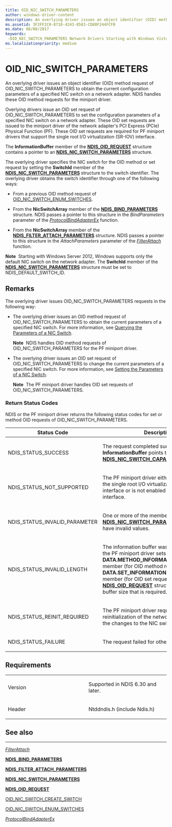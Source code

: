 ```yaml
---
title: OID_NIC_SWITCH_PARAMETERS
author: windows-driver-content
description: An overlying driver issues an object identifier (OID) method request of OID_NIC_SWITCH_PARAMETERS to obtain the current configuration parameters of a specified NIC switch on a network adapter.
ms.assetid: 3F2FF2C0-8710-4243-8583-CD80F244FCFB
ms.date: 08/08/2017
keywords: 
 -OID_NIC_SWITCH_PARAMETERS Network Drivers Starting with Windows Vista
ms.localizationpriority: medium
---
```


# OID\_NIC\_SWITCH\_PARAMETERS


An overlying driver issues an object identifier (OID) method request of OID\_NIC\_SWITCH\_PARAMETERS to obtain the current configuration parameters of a specified NIC switch on a network adapter. NDIS handles these OID method requests for the miniport driver.

Overlying drivers issue an OID set request of OID\_NIC\_SWITCH\_PARAMETERS to set the configuration parameters of a specified NIC switch on a network adapter. These OID set requests are issued to the miniport driver of the network adapter's PCI Express (PCIe) Physical Function (PF). These OID set requests are required for PF miniport drivers that support the single root I/O virtualization (SR-IOV) interface.

The **InformationBuffer** member of the [**NDIS\_OID\_REQUEST**](https://msdn.microsoft.com/library/windows/hardware/ff566710) structure contains a pointer to an [**NDIS\_NIC\_SWITCH\_PARAMETERS**](https://msdn.microsoft.com/library/windows/hardware/hh451587) structure.

The overlying driver specifies the NIC switch for the OID method or set request by setting the **SwitchId** member of the [**NDIS\_NIC\_SWITCH\_PARAMETERS**](https://msdn.microsoft.com/library/windows/hardware/hh451587) structure to the switch identifier. The overlying driver obtains the switch identifier through one of the following ways:

-   From a previous OID method request of [OID\_NIC\_SWITCH\_ENUM\_SWITCHES](oid-nic-switch-enum-switches.md).

-   From the **NicSwitchArray** member of the [**NDIS\_BIND\_PARAMETERS**](https://msdn.microsoft.com/library/windows/hardware/ff564832) structure. NDIS passes a pointer to this structure in the *BindParameters* parameter of the [*ProtocolBindAdapterEx*](https://msdn.microsoft.com/library/windows/hardware/ff570220) function.

-   From the **NicSwitchArray** member of the [**NDIS\_FILTER\_ATTACH\_PARAMETERS**](https://msdn.microsoft.com/library/windows/hardware/ff565481) structure. NDIS passes a pointer to this structure in the *AttachParameters* parameter of the [*FilterAttach*](https://msdn.microsoft.com/library/windows/hardware/ff549905) function.

**Note**  Starting with Windows Server 2012, Windows supports only the default NIC switch on the network adapter. The **SwitchId** member of the [**NDIS\_NIC\_SWITCH\_PARAMETERS**](https://msdn.microsoft.com/library/windows/hardware/hh451587) structure must be set to NDIS\_DEFAULT\_SWITCH\_ID.

 

Remarks
-------

The overlying driver issues OID\_NIC\_SWITCH\_PARAMETERS requests in the following way:

-   The overlying driver issues an OID method request of OID\_NIC\_SWITCH\_PARAMETERS to obtain the current parameters of a specified NIC switch. For more information, see [Querying the Parameters of a NIC Switch](https://msdn.microsoft.com/library/windows/hardware/hh440179).

    **Note**  NDIS handles OID method requests of OID\_NIC\_SWITCH\_PARAMETERS for the PF miniport driver.

     

-   The overlying driver issues an OID set request of OID\_NIC\_SWITCH\_PARAMETERS to change the current parameters of a specified NIC switch. For more information, see [Setting the Parameters of a NIC Switch](https://msdn.microsoft.com/library/windows/hardware/hh440227).

    **Note**  The PF miniport driver handles OID set requests of OID\_NIC\_SWITCH\_PARAMETERS.

     

### Return Status Codes

NDIS or the PF miniport driver returns the following status codes for set or method OID requests of OID\_NIC\_SWITCH\_PARAMETERS.

<table>
<colgroup>
<col width="50%" />
<col width="50%" />
</colgroup>
<thead>
<tr class="header">
<th>Status Code</th>
<th>Description</th>
</tr>
</thead>
<tbody>
<tr class="odd">
<td><p>NDIS_STATUS_SUCCESS</p></td>
<td><p>The request completed successfully. The <strong>InformationBuffer</strong> points to an <a href="https://msdn.microsoft.com/library/windows/hardware/ff566583" data-raw-source="[&lt;strong&gt;NDIS_NIC_SWITCH_CAPABILITIES&lt;/strong&gt;](https://msdn.microsoft.com/library/windows/hardware/ff566583)"><strong>NDIS_NIC_SWITCH_CAPABILITIES</strong></a> structure.</p></td>
</tr>
<tr class="even">
<td><p>NDIS_STATUS_NOT_SUPPORTED</p></td>
<td><p>The PF miniport driver either does not support the single root I/O virtualization (SR-IOV) interface or is not enabled to use the interface.</p></td>
</tr>
<tr class="odd">
<td><p>NDIS_STATUS_INVALID_PARAMETER</p></td>
<td><p>One or more of the members of the <a href="https://msdn.microsoft.com/library/windows/hardware/hh451587" data-raw-source="[&lt;strong&gt;NDIS_NIC_SWITCH_PARAMETERS&lt;/strong&gt;](https://msdn.microsoft.com/library/windows/hardware/hh451587)"><strong>NDIS_NIC_SWITCH_PARAMETERS</strong></a> structure have invalid values.</p></td>
</tr>
<tr class="even">
<td><p>NDIS_STATUS_INVALID_LENGTH</p></td>
<td><p>The information buffer was too short. NDIS or the PF miniport driver sets the <strong>DATA.METHOD_INFORMATION.BytesNeeded</strong> member (for OID method requests) or <strong>DATA.SET_INFORMATION.BytesNeeded</strong> member (for OID set requests) in the <a href="https://msdn.microsoft.com/library/windows/hardware/ff566710" data-raw-source="[&lt;strong&gt;NDIS_OID_REQUEST&lt;/strong&gt;](https://msdn.microsoft.com/library/windows/hardware/ff566710)"><strong>NDIS_OID_REQUEST</strong></a> structure to the minimum buffer size that is required.</p></td>
</tr>
<tr class="odd">
<td><p>NDIS_STATUS_REINIT_REQUIRED</p></td>
<td><p>The PF miniport driver requires a reinitialization of the network adapter to apply the changes to the NIC switch.</p></td>
</tr>
<tr class="even">
<td><p>NDIS_STATUS_FAILURE</p></td>
<td><p>The request failed for other reasons.</p></td>
</tr>
</tbody>
</table>

 

Requirements
------------

<table>
<colgroup>
<col width="50%" />
<col width="50%" />
</colgroup>
<tbody>
<tr class="odd">
<td><p>Version</p></td>
<td><p>Supported in NDIS 6.30 and later.</p></td>
</tr>
<tr class="even">
<td><p>Header</p></td>
<td>Ntddndis.h (include Ndis.h)</td>
</tr>
</tbody>
</table>

## See also


****
[*FilterAttach*](https://msdn.microsoft.com/library/windows/hardware/ff549905)

[**NDIS\_BIND\_PARAMETERS**](https://msdn.microsoft.com/library/windows/hardware/ff564832)

[**NDIS\_FILTER\_ATTACH\_PARAMETERS**](https://msdn.microsoft.com/library/windows/hardware/ff565481)

[**NDIS\_NIC\_SWITCH\_PARAMETERS**](https://msdn.microsoft.com/library/windows/hardware/hh451587)

[**NDIS\_OID\_REQUEST**](https://msdn.microsoft.com/library/windows/hardware/ff566710)

[OID\_NIC\_SWITCH\_CREATE\_SWITCH](oid-nic-switch-create-switch.md)

[OID\_NIC\_SWITCH\_ENUM\_SWITCHES](oid-nic-switch-enum-switches.md)

[*ProtocolBindAdapterEx*](https://msdn.microsoft.com/library/windows/hardware/ff570220)

 

 




